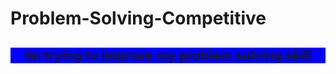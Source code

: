# Problem-Solving-Competitive

<html>
    <h2 style="text-align: center; font-weight: bolder; background-color: blue;">Im trying to improve my problem solving skill </h2>

</html>
